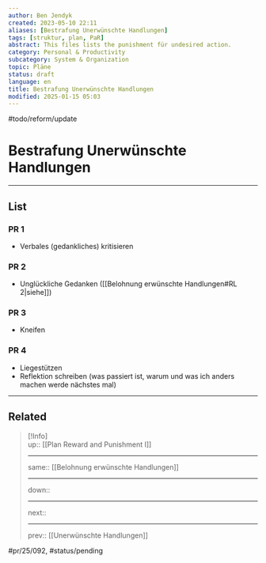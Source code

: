 ```yaml
---
author: Ben Jendyk
created: 2023-05-10 22:11
aliases: [Bestrafung Unerwünschte Handlungen]
tags: [struktur, plan, PaR]
abstract: This files lists the punishment für undesired action.
category: Personal & Productivity 
subcategory: System & Organization 
topic: Pläne 
status: draft
language: en
title: Bestrafung Unerwünschte Handlungen
modified: 2025-01-15 05:03
---
```


#todo/reform/update 

# Bestrafung Unerwünschte Handlungen

---

## List

### PR 1

- Verbales (gedankliches) kritisieren 

### PR 2

- Unglückliche Gedanken ([[Belohnung erwünschte Handlungen#RL 2|siehe]])

### PR 3

- Kneifen

### PR 4

- Liegestützen
- Reflektion schreiben (was passiert ist, warum und was ich anders machen werde nächstes mal)

---

## Related

> [!Info]  
> up:: [[Plan Reward and Punishment I]]
> - ---
> same:: [[Belohnung erwünschte Handlungen]]
> - ---
> down::
> - ---
> next::
> - ---
> prev:: [[Unerwünschte Handlungen]]


#pr/25/092, #status/pending